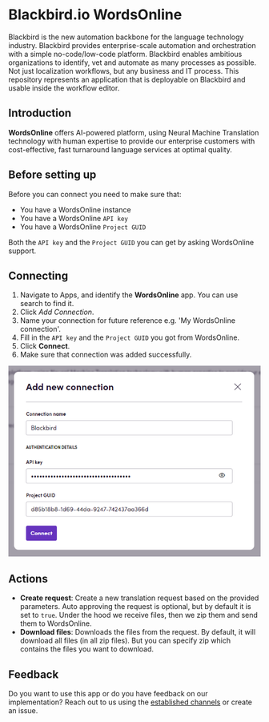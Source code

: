 # Blackbird.io WordsOnline

Blackbird is the new automation backbone for the language technology industry. Blackbird provides enterprise-scale automation and orchestration with a simple no-code/low-code platform. Blackbird enables ambitious organizations to identify, vet and automate as many processes as possible. Not just localization workflows, but any business and IT process. This repository represents an application that is deployable on Blackbird and usable inside the workflow editor.

## Introduction

<!-- begin docs -->

**WordsOnline** offers AI-powered platform, using Neural Machine Translation technology with human expertise to provide our enterprise customers with cost-effective, fast turnaround language services at optimal quality.

## Before setting up

Before you can connect you need to make sure that:

- You have a WordsOnline instance 
- You have a WordsOnline `API key`
- You have a WordsOnline `Project GUID`

Both the `API key` and the `Project GUID` you can get by asking WordsOnline support.

## Connecting

1. Navigate to Apps, and identify the **WordsOnline** app. You can use search to find it.
2. Click _Add Connection_.
3. Name your connection for future reference e.g. 'My WordsOnline connection'.
4. Fill in the `API key` and the `Project GUID` you got from WordsOnline.
5. Click **Connect**.
6. Make sure that connection was added successfully.

![connection](/image/README/connection.png)

## Actions

- **Create request**: Create a new translation request based on the provided parameters. Auto approving the request is optional, but by default it is set to `true`. Under the hood we receive files, then we zip them and send them to WordsOnline.
- **Download files**: Downloads the files from the request. By default, it will download all files (in all zip files). But you can specify zip which contains the files you want to download.

## Feedback

Do you want to use this app or do you have feedback on our implementation? Reach out to us using the [established channels](https://www.blackbird.io/) or create an issue.

<!-- end docs -->